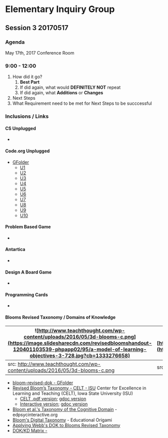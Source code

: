 # Elementary Inquiry Group
## Session 3 20170517
### Agenda

May 17th, 2017
Conference Room

### 9:00 - 12:00
   1. How did it go?
      1. __Best Part__
      2. If did again, what would __DEFINITELY NOT__  repeat
      3. If did again, what __Additions__ or __Changes__
   2. Next Steps
   3. What Requirement need to be met for Next Steps to be succcessful

### Inclusions / Links 

#### CS Unplugged
- 
#### Code.org Unplugged

- [GFolder](https://drive.google.com/open?id=0BysMfTbvAUUVc2MtZEJoV0hTNzA)
  - [U1](https://drive.google.com/open?id=0BysMfTbvAUUVVGdWODlUSkZqZ1E)
  - [U2](https://drive.google.com/open?id=0BysMfTbvAUUVOVl1ME4za0tHOW8)
  - [U3](https://drive.google.com/open?id=0BysMfTbvAUUVb3dCMEF5Q29xZDQ)  
  - [U4](https://drive.google.com/open?id=0BysMfTbvAUUVWXVFN1Ffdzhobk0)
  - [U5](https://drive.google.com/open?id=0BysMfTbvAUUVYUtSZHdhaFdJSFk)
  - [U6](https://drive.google.com/open?id=0BysMfTbvAUUVOTcxcDVnV0pGeDQ)
  - [U7](https://drive.google.com/open?id=0BysMfTbvAUUVODNjTVlzUkVNU1k)
  - [U8](https://drive.google.com/open?id=0BysMfTbvAUUVQkpzTGdwNU1haUU)
  - [U9](https://drive.google.com/open?id=0BysMfTbvAUUVcTVqTmotSm5waVU)
  - [U10](https://drive.google.com/open?id=0BysMfTbvAUUVbTlKQjVlYWhkVmc)
 #### Problem Based Game
- 
#### Antartica
- 
#### Design A Board Game
- 
#### Programming Cards
- 

#### Blooms Revised Taxonomy / Domains of Knowledge
![http://www.teachthought.com/wp-content/uploads/2016/05/3d-blooms-c.png](https://image.slidesharecdn.com/revisedbloomshandout-120401103539-phpapp02/95/a-model-of-learning-objectives-3-728.jpg?cb=1333276658) | ![https://i.ytimg.com/vi/X2rZoK1pB_8/maxresdefault.jpg](https://i.ytimg.com/vi/X2rZoK1pB_8/maxresdefault.jpg)
--- | ---
src: http://www.teachthought.com/wp-content/uploads/2016/05/3d-blooms-c.png | src: https://i.ytimg.com/vi/X2rZoK1pB_8/maxresdefault.jpg

  - [bloom-revised-dok - GFolder](https://drive.google.com/open?id=0BysMfTbvAUUVVkdBRVllN1o4T1U)
  - [Revised Bloom’s Taxonomy - CELT - ISU](http://www.celt.iastate.edu/teaching/effective-teaching-practices/revised-blooms-taxonomy#blooms-model)  Center for Excellence in Learning and Teaching \(CELT\), Iowa State University \(ISU\)
    - [CELT .pdf version](http://www.celt.iastate.edu/wp-content/uploads/2015/09/RevisedBloomsHandout-1.pdf); [gdoc version](https://drive.google.com/open?id=19QKfOIvAaeRxcR39_RotrppgBdNf3i5VCe0qfjp799Q)
    - [Interactive version](http://www.celt.iastate.edu/teaching/effective-teaching-practices/revised-blooms-taxonomy/revised-blooms-taxonomy-flash-version); [gdoc version](https://drive.google.com/open?id=0BysMfTbvAUUVZ19DYzFrQy15SW8)
  - [Bloom et al.'s Taxonomy of the Cognitive Domain](http://www.edpsycinteractive.org/topics/cognition/bloom.html) - edpsycinteractive.org
  - [Bloom's Digital Taxonomy](http://edorigami.wikispaces.com/Bloom%27s+Digital+Taxonomy) - Educational Origami
  - [Applying Webb's DOK to Blooms Revised Taxonomy](http://static.pdesas.org/content/documents/M1-Slide_22_DOK_Hess_Cognitive_Rigor.pdf) 
  - [DOK\/KD Matrix - ](http://cognitiverigor.blogspot.ca/2014/07/dokkd-matrix.html)




